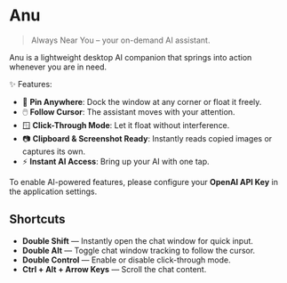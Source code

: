 # Anu

> Always Near You – your on-demand AI assistant.

Anu is a lightweight desktop AI companion that springs into action whenever you are in need.

✨ Features:
- 📌 **Pin Anywhere**: Dock the window at any corner or float it freely.
- 🖱️ **Follow Cursor**: The assistant moves with your attention.
- 🪟 **Click-Through Mode**: Let it float without interference.
- 📷 **Clipboard & Screenshot Ready**: Instantly reads copied images or captures its own.
- ⚡ **Instant AI Access**: Bring up your AI with one tap.

To enable AI-powered features, please configure your **OpenAI API Key** in the application settings.

## Shortcuts
- **Double Shift** — Instantly open the chat window for quick input.
- **Double Alt** — Toggle chat window tracking to follow the cursor.
- **Double Control** — Enable or disable click-through mode.
- **Ctrl + Alt + Arrow Keys** — Scroll the chat content.
